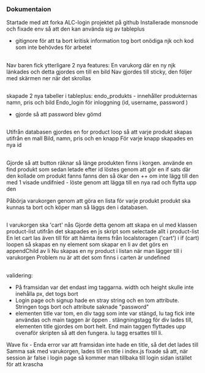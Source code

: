 
 ### Dokumentaion

Startade med att forka ALC-login projektet på github
Installerade monsnode och fixade env så att den kan använda sig av tableplus
 + gitignore för att ta bort kritisk information
tog bort onödiga njk och kod som inte behövdes för arbetet

##
Nav baren fick ytterligare 2 nya features:
En varukorg där en ny njk länkades och detta gjordes om till en bild
Nav gjordes till sticky, den följer med skärmen ner när det skrollas

##
 skapade 2 nya tabeller i tableplus:
 endo_produkts - innehåller produkternas namn, pris och bild
 Endo_login för inloggning (id, username, password )
 + gjorde så att password blev gömd

 ##
 Utifrån databasen gjordes en for product loop så att varje produkt skapas utifrån en mall
Bild, namn, pris och en knapp
För varje knapp skapades en nya id

##
Gjorde så att button räknar så länge produkten finns i korgen.
använde en find produkt som sedan letade efter id
löstes genom att gör en if sats  där den kollade om produkt fanns
fanns den så ökar den ++
om inte lägg till den med 1
visade undifnied - löste genom att lägga till en nya rad och flytta upp den


Påbörja varukorgen genom att göra en lista för varje produkt
produkt ska kunnas ta bort och köper man så läggs den i databasen.

## 
I varukorgen ska 'cart' nås
Gjorde detta genom att skapa en ul med klassen product-list
utifrån det skapades en js skript som selectade allt i product-list
En let cart las även till för att hämta items från localstoragen ('cart') 
i if (cart) loopen så skapas en ny element som skapar en li
av det görs en appendChild av li
Nu skapas en ny product i listan när man lägger till i varukorgen
Problem nu är att det som finns i carten är undefined

##
validering:
* På framsidan var det endast img taggarna. width och height skulle inte inehålla px, det togs bort
* Login page och signup hade en stray string och en tom attribute. Stringen togs bort och attribute saknade "password"
* elementen title var tom, en div tagg som inte var stängd, lu tag fick inte användas och main taggen är öppen . stängningstagg för div lades till, elementen title gjordes om bort helt. End main taggen flyttades upp ovenaför skripten så att den fungera. lu tagg ersattes till li.

Wave fix - Enda error var att framsidan inte hade en title, så det det lades till
Samma sak med varukorgen, lades till en title i index.js
fixade så att, när session är false i login page så kommer man tillbaka till login sidan istället för att krascha
